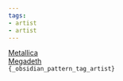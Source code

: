 ```yaml
---
tags:
- artist
- artist
---
```

   
[Metallica](../Groups/Metallica.md)   
[Megadeth](../Groups/Megadeth.md)   
`{_obsidian_pattern_tag_artist}`